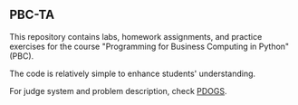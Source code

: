 ## PBC-TA
This repository contains labs, homework assignments, and practice exercises for the course "Programming for Business Computing in Python" (PBC).

The code is relatively simple to enhance students' understanding.

For judge system and problem description, check [PDOGS](https://pdogs.ntu.im/).
